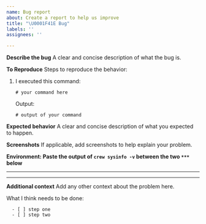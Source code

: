 ```yaml
---
name: Bug report
about: Create a report to help us improve
title: "\U0001F41E Bug"
labels: ''
assignees: ''

---
```


**Describe the bug**
A clear and concise description of what the bug is.

**To Reproduce**
Steps to reproduce the behavior:

1. I executed this command:

      ```shell
      # your command here
      ```

      Output:

      ```
      # output of your command
      ```

**Expected behavior**
A clear and concise description of what you expected to happen.

**Screenshots**
If applicable, add screenshots to help explain your problem.

**Environment: Paste the output of `crew sysinfo -v` between the two `***` below**

***
***

**Additional context**
Add any other context about the problem here.

What I think needs to be done:

      - [ ] step one
      - [ ] step two
